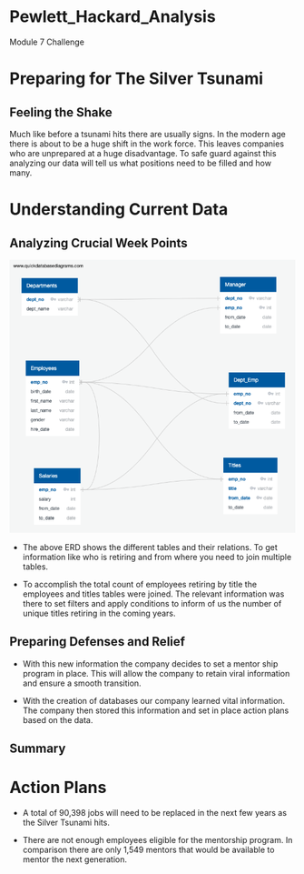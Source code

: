 # Pewlett_Hackard_Analysis
Module 7 Challenge

# Preparing for The Silver Tsunami
## Feeling the Shake

Much like before a tsunami hits there are usually signs. In the modern age there is about to be a huge shift in the work force. This leaves companies who are unprepared at a huge disadvantage. To safe guard against this analyzing our data will tell us what positions need to be filled and how many. 

# Understanding Current Data
## Analyzing Crucial Week Points

![EmployeeDB](EmployeeDB.png)

- The above ERD shows the different tables and their relations. To get information like who is retiring and from where you need to join multiple tables. 

- To accomplish the total count of employees retiring by title the employees and titles tables were joined. The relevant information was there to set filters and apply conditions to inform of us the number of unique titles retiring in the coming years.

## Preparing Defenses and Relief

- With this new information the company decides to set a mentor ship program in place. This will allow the company to retain viral information and ensure a smooth transition. 

- With the creation of databases our company learned vital information. The company then stored this information and set in place action plans based on the data. 

## Summary
# Action Plans

- A total of 90,398 jobs will need to be replaced in the next few years as the Silver Tsunami hits. 

- There are not enough employees eligible for the mentorship program. In comparison there are only 1,549 mentors that would be available to mentor the next generation.